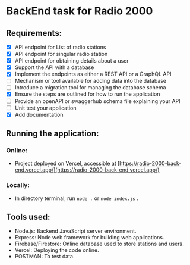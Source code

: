 #  BackEnd task for Radio 2000


## Requirements:
- [x] API endpoint for List of radio stations
- [x] API endpoint for singular radio station
- [x] API endpoint for obtaining details about a user
- [x] Support the API with a database
- [x] Implement the endpoints as either a REST API or a GraphQL API
- [ ] Mechanism or tool available for adding data into the database
- [ ] Introduce a migration tool for managing the database schema
- [x] Ensure the steps are outlined for how to run the application
- [ ] Provide an openAPI or swaggerhub schema file explaining your API
- [ ] Unit test your application
- [x] Add documentation

## Running the application:
### Online:
- Project deployed on Vercel, accessible at [https://radio-2000-back-end.vercel.app/](https://radio-2000-back-end.vercel.app/)

### Locally:
- In directory terminal, run `node .` or `node index.js` .


## Tools used:
- Node.js: Backend JavaScript server environment.
- Express: Node web framework for building web applications.
- Firebase/Firestore: Online database used to store stations and users.
- Vercel: Deploying the code online.
- POSTMAN: To test data.